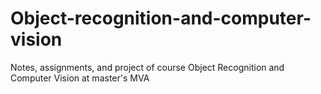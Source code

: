 # Object-recognition-and-computer-vision
Notes, assignments, and project of course Object Recognition and Computer Vision at master's MVA
